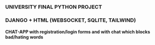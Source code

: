 ### UNIVERSITY FINAL PYTHON PROJECT
### DJANGO + HTML (WEBSOCKET, SQLITE, TAILWIND)
#### CHAT-APP with registration/login forms and with chat which blocks bad/hating words
